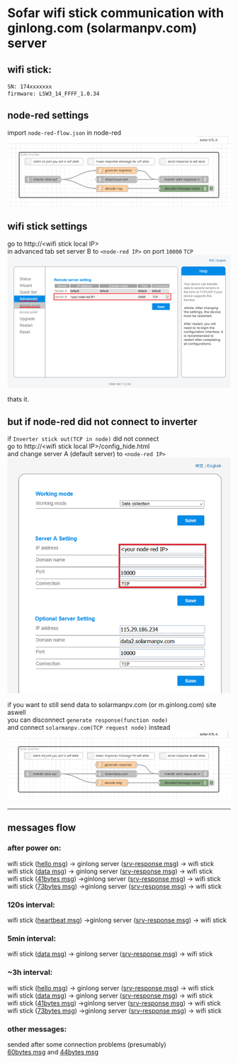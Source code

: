 # Sofar wifi stick communication with ginlong.com (solarmanpv.com) server

## wifi stick:

    SN: 174xxxxxxx
    firmware: LSW3_14_FFFF_1.0.34

## node-red settings

import `node-red-flow.json` in node-red  
![advanced settings](images/node-red-KTL-X-server-flow.png)  

## wifi stick settings

go to http://\<wifi stick local IP\>  
in advanced tab set server B to `<node-red IP>` on port `10000` `TCP`  
![advanced settings](images/wifi-stick-advanced-settings.png)  

thats it.

## but if node-red did not connect to inverter

if `Inverter stick out(TCP in node)` did not connect  
go to http://\<wifi stick local IP\>/config_hide.html  
and change server A (default server) to `<node-red IP>`  
![advanced settings](images/wifi-stick-hiden-menu.png)  

if you want to still send data to solarmanpv.com (or m.ginlong.com) site aswell  
you can disconnect `generate response(function node)`   
and connect `solarmanpv.com(TCP request node)` instead  
![advanced settings](images/node-red-KTL-X-proxy-flow.png)  

---
## messages flow

### after power on:

wifi stick ([hello msg](messages/decode_hello-msg.md)) -> ginlong server ([srv-response msg](messages/decode_srv-response.md)) -> wifi stick  
wifi stick ([data msg](messages/decode_data.md)) -> ginlong server ([srv-response msg](messages/decode_srv-response.md)) -> wifi stick  
wifi stick ([41bytes msg](messages/decode_41.md)) ->ginlong server ([srv-response msg](messages/decode_srv-response.md)) -> wifi stick  
wifi stick ([73bytes msg](messages/decode_73.md)) ->ginlong server ([srv-response msg](messages/decode_srv-response.md)) -> wifi stick  

### 120s interval:

wifi stick ([heartbeat msg](messages/decode_heartbeat.md)) ->ginlong server ([srv-response msg](messages/decode_srv-response.md)) -> wifi stick

### 5min interval:

wifi stick ([data msg](messages/decode_data.md)) -> ginlong server ([srv-response msg](messages/decode_srv-response.md)) -> wifi stick

### ~3h interval:

wifi stick ([hello msg](messages/decode_hello-msg.md)) -> ginlong server ([srv-response msg](messages/decode_srv-response.md)) -> wifi stick  
wifi stick ([data msg](messages/decode_data.md)) -> ginlong server ([srv-response msg](messages/decode_srv-response.md)) -> wifi stick  
wifi stick ([41bytes msg](messages/decode_41.md)) ->ginlong server ([srv-response msg](messages/decode_srv-response.md)) -> wifi stick  
wifi stick ([73bytes msg](messages/decode_73.md)) ->ginlong server ([srv-response msg](messages/decode_srv-response.md)) -> wifi stick

### other messages:

sended after some connection problems (presumably)  
[60bytes msg](messages/decode_60.md) and [44bytes msg](messages/decode_44.md)  
